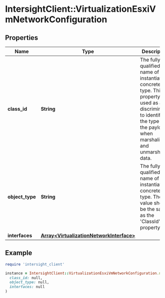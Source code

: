 # IntersightClient::VirtualizationEsxiVmNetworkConfiguration

## Properties

| Name | Type | Description | Notes |
| ---- | ---- | ----------- | ----- |
| **class_id** | **String** | The fully-qualified name of the instantiated, concrete type. This property is used as a discriminator to identify the type of the payload when marshaling and unmarshaling data. | [default to &#39;virtualization.EsxiVmNetworkConfiguration&#39;] |
| **object_type** | **String** | The fully-qualified name of the instantiated, concrete type. The value should be the same as the &#39;ClassId&#39; property. | [default to &#39;virtualization.EsxiVmNetworkConfiguration&#39;] |
| **interfaces** | [**Array&lt;VirtualizationNetworkInterface&gt;**](VirtualizationNetworkInterface.md) |  | [optional] |

## Example

```ruby
require 'intersight_client'

instance = IntersightClient::VirtualizationEsxiVmNetworkConfiguration.new(
  class_id: null,
  object_type: null,
  interfaces: null
)
```

